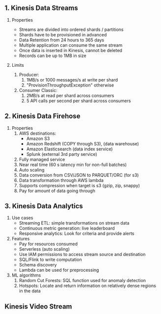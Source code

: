 ## 1. Kinesis Data Streams
1. Properties
	* Streams are divided into ordered shards / partitions
	* Shards have to be provisioned in advanced
	* Data Retention from 24 hours to 365 days
	* Multiple application can consume the same stream
	* Once data is inserted in Kinesis, cannot be deleted
	* Records can be up to 1MB in size

2. Limits
	1. Producer:
		1. 1MB/s or 1000 messages/s at write per shard
		2. "ProvisionThroughputException" otherwise
	2. Consumer Classic:
		1. 2MB/s at read per shard across consumers
		2. 5 API calls per second per shard across consumers

## 2. Kinesis Data Firehose
1. Properties
	1. AWS destinations:
		* Amazon S3
		* Amazon Redshift (COPY through S3), (data warehouse)
		* Amazon Elasticsearch (data index service)
		* Splunk (external 3rd party service)
	2. Fully managed service
	3. Near real time (60 s latency min for non-full batches)
	4. Auto scaling
	5. Data conversion from CSV/JSON to PARQUET/ORC (for s3)
	6. Data transformation through AWS lambda
	7. Supports compression when target is s3 (gzip, zip, snappy)
	8. Pay for amount of data going through

## 3. Kinesis Data Analytics
1. Use cases
	* Streaming ETL: simple transformations on stream data
	* Continuous metric generation: live leaderboard
	* Responsive analytics: Look for criteria and provide alerts
2. Features
	* Pay for resources consumed
	* Serverless (auto scaling)
	* Use IAM permissions to access stream source and destination
	* SQL/Flink to write computation
	* Schema discovery
	* Lambda can be used for preprocessing
3. ML algorithms
	1. Random Cut Forests: SQL function used for anomaly detection
	2. Hotspots: Locate and return information on relatively dense regions in the data

## Kinesis Video Stream